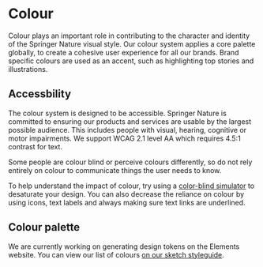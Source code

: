 # Colour

Colour plays an important role in contributing to the character and identity of the Springer Nature visual style. Our colour system applies a core palette globally, to create a cohesive user experience for all our brands. Brand specific colours are used as an accent, such as highlighting top stories and illustrations.

## Accessbility
The colour system is designed to be accessible. Springer Nature is committed to ensuring our products and services are usable by the largest possible audience. This includes people with visual, hearing, cognitive or motor impairments. We support WCAG 2.1 level AA which requires 4.5:1 contrast for text.


Some people are colour blind or perceive colours differently, so do not rely entirely on colour to communicate things the user needs to know. 

To help understand the impact of colour, try using a [color-blind simulator]([url](https://colororacle.org/)) to desaturate your design. You can also decrease the reliance on colour by using icons, text labels and always making sure text links are underlined.




## Colour palette
We are currently working on generating design tokens on the Elements website. You can view our list of colours [on our sketch styleguide]([url](https://www.sketch.com/s/fa9c2fc9-a179-43f0-b21e-9562c9c17c0c/a/Ompxge8)).
